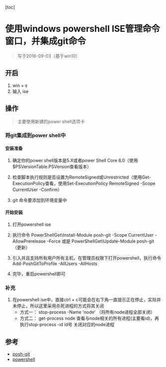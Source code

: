 [toc]
# 使用windows powershell ISE管理命令窗口，并集成git命令
> 写于2018-09-03（基于win10）
## 开启 
1. win + s
2. 输入 ise

## 操作
> 主要使用新建的power shell选项卡

### 将git集成到power shell中

#### 安装准备
1. 确定你的power shell版本是5.X或者power Shell Core 6.0（使用$PSVersionTable.PSVersion查看版本）

2. 检查脚本执行规则是否设置为RemoteSigned或Unrestricted（使用Get-ExecutionPolicy查看，使用Set-ExecutionPolicy RemoteSigned -Scope CurrentUser -Confirm）

3. git 命令要添加到环境变量中

#### 开始安装
1. 打开powershell ise

2. 执行命令 PowerShellGet\Install-Module posh-git -Scope CurrentUser -AllowPrerelease -Force 或是 PowerShellGet\Update-Module posh-git（更新）

3. 引入并且支持所有用户所有主机，在管理员权限下打开powershell，执行命令 Add-PoshGitToProfile -AllUsers -AllHosts

4. 完毕，重启powershell即可

### 补充
1. 在powershell ise中，直接ctrl + c可能会在右下角一直提示正在停止，实际并未停止，所以这里采用杀死进程的方式将其关闭
    - 方式一： stop-process -Name 'node' （将所有node进程全部关闭）
    - 方式二： get-process node 查看与node相关的所有进程(主要看id)，再执行stop-process -id id号 关闭对应的node进程

## 参考
- [posh-git](https://github.com/dahlbyk/posh-git)
- [powershell](https://docs.microsoft.com/en-us/powershell/scripting/powershell-scripting?view=powershell-6)